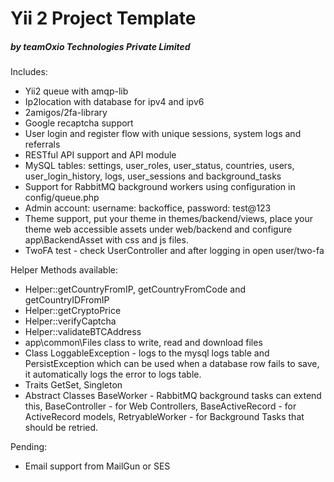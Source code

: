 <h1 >Yii 2 Project Template</h1>
<h5>by teamOxio Technologies Private Limited</h5>
  
Includes:
- Yii2 queue with amqp-lib
- Ip2location with database for ipv4 and ipv6
- 2amigos/2fa-library
- Google recaptcha support
- User login and register flow with unique sessions, system logs and referrals
- RESTful API support and API module
- MySQL tables: settings, user_roles, user_status, countries, users, user_login_history, logs, user_sessions and background_tasks
- Support for RabbitMQ background workers using configuration in config/queue.php
- Admin account: username: backoffice, password: test@123
- Theme support, put your theme in themes/backend/views, place your theme web accessible assets under web/backend and configure app\BackendAsset with css and js files.
- TwoFA test - check UserController and after logging in open user/two-fa

Helper Methods available:

- Helper::getCountryFromIP, getCountryFromCode and getCountryIDFromIP
- Helper::getCryptoPrice
- Helper::verifyCaptcha
- Helper::validateBTCAddress
- app\common\Files class to write, read and download files
- Class LoggableException - logs to the mysql logs table and PersistException which can be used when a database row fails to save, it automatically logs the error to logs table.
- Traits GetSet, Singleton
- Abstract Classes BaseWorker - RabbitMQ background tasks can extend this, BaseController - for Web Controllers, BaseActiveRecord - for ActiveRecord models, RetryableWorker - for Background Tasks that should be retried.

Pending:

- Email support from MailGun or SES
